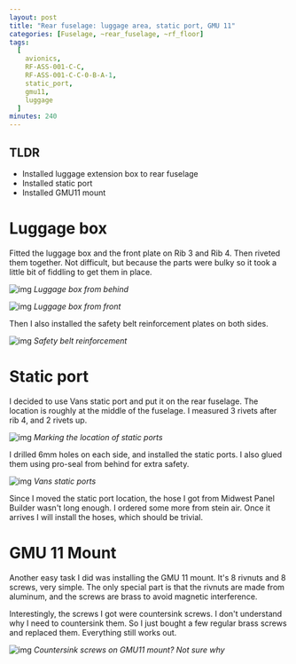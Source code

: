 ```yaml
---
layout: post
title: "Rear fuselage: luggage area, static port, GMU 11"
categories: [Fuselage, ~rear_fuselage, ~rf_floor]
tags:
  [
    avionics,
    RF-ASS-001-C-C,
    RF-ASS-001-C-C-0-B-A-1,
    static_port,
    gmu11,
    luggage
  ]
minutes: 240
---
```


## TLDR

- Installed luggage extension box to rear fuselage
- Installed static port
- Installed GMU11 mount

# Luggage box

Fitted the luggage box and the front plate on Rib 3 and Rib 4. Then riveted them together. Not difficult, but because the parts were bulky so it took a little bit of fiddling to get them in place.

![img](https://lh3.googleusercontent.com/pw/AP1GczPUwJZYOmSdECS1yZBxD4dPoEfFqtCRji8g46Q0kC7vtanjISrtjNY2gaA0nUe-N3SSbpZTFGP6oYOGEaMJ5eSoz8HTEhoNmY_doUPA_6kyQR15pKYm4hftpps8bUd3lqedl_1aO8J15SiAc01UPF1i8Q=w786-h1044-s-no-gm?authuser=0)
_Luggage box from behind_

![img](https://lh3.googleusercontent.com/pw/AP1GczMZrkbwTGPy5bwpsvNZ6nZV1Ev_x1G_PML3S3qDA51g4EDGNmZx6bFU9u0WCM5AjSQI5RovIrTeBBgKRN0XE3mdyABDfJAqL39BJFKyQvx0mZ7sWG5sCTIhx0jpI2JCrs8vI6Cs5_9npXXfi7OReC7yXA=w786-h1044-s-no-gm?authuser=0)
_Luggage box from front_

Then I also installed the safety belt reinforcement plates on both sides.

![img](https://lh3.googleusercontent.com/pw/AP1GczP_0YGozNTJxyANiRY1unN9Xn5uJWl23qe4jsT47O_C0gazqUD5wRzt4AdLRbsbJbDk07y56HffSyIswxxmeMyHsVhOMoCW6nCymbRkHRvT6-Apazx_sxbw6YcvO80RdEuBAoFKkIFnc0veaRp5Iegrmw=w1352-h1018-s-no-gm?authuser=0)
_Safety belt reinforcement_

# Static port

I decided to use Vans static port and put it on the rear fuselage. The location is roughly at the middle of the fuselage. I measured 3 rivets after rib 4, and 2 rivets up.

![img](https://lh3.googleusercontent.com/pw/AP1GczPUrsuU6fwcjBc7UqCrJ1JFqgQddq4d-TtqOgzaCvgKgZWJfZa8arlyTLc-7suxa3FwARRODxBi5n1KymhjwCXodeSZ0VFF7HbO_sLoGsc0ymqymFmmwEXTlSlYtYCeLE5Qp-4O3vBMYkTtD55FILlP5A=w1352-h1018-s-no-gm?authuser=0)
_Marking the location of static ports_

I drilled 6mm holes on each side, and installed the static ports. I also glued them using pro-seal from behind for extra safety.

![img](https://lh3.googleusercontent.com/pw/AP1GczNYN-EqWzDOCkGFKt6ruarsoQkIYk1mgHpSv2W4PmqMAtim68NKMsFkrpkZl6Uc_WO5EHeew4gnu65v-TjBSS8z9VN2DCZLlcdbylEesmu-hdAaYz50UP7RjpB8TZhHbew3pNRWqN6S56rkDlq1pNRXzQ=w1352-h1018-s-no-gm?authuser=0)
_Vans static ports_

Since I moved the static port location, the hose I got from Midwest Panel Builder wasn't long enough. I ordered some more from stein air. Once it arrives I will install the hoses, which should be trivial.

# GMU 11 Mount

Another easy task I did was installing the GMU 11 mount. It's 8 rivnuts and 8 screws, very simple. The only special part is that the rivnuts are made from aluminum, and the screws are brass to avoid magnetic interference.

Interestingly, the screws I got were countersink screws. I don't understand why I need to countersink them. So I just bought a few regular brass screws and replaced them. Everything still works out.

![img](https://lh3.googleusercontent.com/pw/AP1GczNBGeg5jhbRPPSV73ke0QTYXth9V7VIK8_2wKyccBVb56C1Lk3upRmkDovBsMexSF0x1MnJ1RCzHcNbqK73kAvuFy05_R33N6cVG8MK7GnZIbM70lBo1jwqAfEgTUwmaiN6QpqOGa0cOu_Dg9Zao-RSgQ=w1354-h1019-s-no-gm?authuser=0)
_Countersink screws on GMU11 mount? Not sure why_
